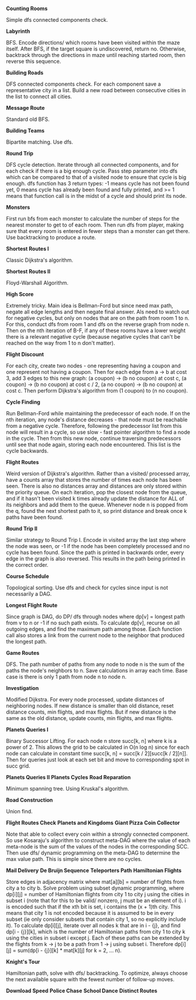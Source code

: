 **Counting Rooms**

Simple dfs connected components check.

**Labyrinth**

BFS. Encode directions/ which rooms have been visited within the maze itself. After BFS, if the 
target square is undiscovered, return no. Otherwise, backtrack through the directions in maze
until reaching started room, then reverse this sequence.

**Building Roads**

DFS connected components check. For each component save a representative city in a list.
Build a new road between consecutive cities in the list to connect all cities.

**Message Route**

Standard old BFS.

**Building Teams**

Bipartite matching. Use dfs.

**Round Trip**

DFS cycle detection. Iterate through all connected components, and for each check if there is
a big enough cycle. Pass step parameter into dfs which can be compared to that of a visited node
to ensure that cycle is big enough. dfs function has 3 return types: -1 means cycle has not been
found yet, 0 means cycle has already been found and fully printed, and >= 1 means that function
call is in the midst of a cycle and should print its node.

**Monsters**

First run bfs from each monster to calculate the number of steps for the nearest monster to get
to of each room. Then run dfs from player, making sure that every room is entered in fewer steps
than a monster can get there. Use backtracking to produce a route.

**Shortest Routes I**

Classic Dijkstra's algorithm.

**Shortest Routes II**

Floyd-Warshall Algorithm.


**High Score**

Extremely tricky. Main idea is Bellman-Ford but since need max path, negate all edge lengths 
and then negate final answer. Als need to watch out for negative cycles, but only on nodes
that are on the path from room 1 to n. For this, conduct dfs from room 1 and dfs on the 
reverse graph from node n. Then on the nth iteration of B-F, if any of these rooms have a
lower weight there is a relevant negative cycle (because negative cycles that can't be
reached on the way from 1 to n don't matter).


**Flight Discount**

For each city, create two nodes - one representing having a coupon and one represent not having
a coupon. Then for each edge from a -> b at cost 3, add 3 edges to this new graph: (a coupon) 
-> (b no coupon) at cost c, (a coupon) -> (b no coupon) at cost c / 2, (a no coupon) ->
(b no coupon) at cost c. Then perform Dijkstra's algorithm from (1 coupon) to (n no coupon).


**Cycle Finding**

Run Bellman-Ford while maintaining the predecessor of each node. If on the nth iteration, 
any node's distance decreases - that node must be reachable from a negative cycle.
Therefore, following the predecessor list from this node will result in a cycle, so use 
slow - fast pointer algorithm to find a node in the cycle. Then from this new node, continue
traversing predecessors until see that node again, storing each node encountered. This
list is the cycle backwards. 


**Flight Routes**

Weird version of Dijkstra's algorithm. Rather than a visited/ processed array, have a counts
array that stores the number of times each node has been seen. There is also no distances array
and distances are only stored within the priority queue. On each iteration, pop the closest node
from the queue, and if it hasn't been visited k times already update the distance for ALL of its
neighbors and add them to the queue. Whenever node n is popped from the q, found the next shortest
path to it, so print distance and break once k paths have been found.

**Round Trip II**

Similar strategy to Round Trip I. Encode in visited array the last step where the node was seen, or -1
if the node has been completely processed and no cycle has been found. Since the path is printed in
backwards order, every edge in the graph is also reversed. This results in the path being printed
in the correct order. 

**Course Schedule**

Topological sorting. Use dfs and check for cycles since input is not necessarily a DAG.

**Longest Flight Route**

Since graph is DAG, do DP/ dfs through nodes where dp[v] = longest path from v to n or -1 if 
no such path exists. To calculate dp[v], recurse on all outgoing edges, and find the maximum
path among those. Each function call also stores a link from the current node to the neighbor
that produced the longest path. 

**Game Routes**

DFS. The path number of paths from any node to node n is the sum of the paths the 
node's neighbors to n. Save calculations in array each time. Base case is there 
is only 1 path from node n to node n.

**Investigation**

Modified Dijkstra. For every node processed, update distances of neighboring nodes. If new distance
is smaller than old distance, reset distance counts, min flights, and max flights. But if new 
distance is the same as the old distance, update counts, min flights, and max flights.

**Planets Queries I**

Binary Successor Lifting. For each node n store succ[k, n] where k is a power of 2. This allows the
grid to be calculated in O(n log n) since for each node can calculate in constant time 
succ[k, n] = succ[k / 2][succ[k / 2][n]]. Then for queries just look at each set bit and move to
corresponding spot in succ grid. 

**Planets Queries II**
**Planets Cycles**
**Road Reparation**

Minimum spanning tree. Using Kruskal's algorithm.

**Road Construction**

Union find. 

**Flight Routes Check**
**Planets and Kingdoms**
**Giant Pizza**
**Coin Collector**

Note that able to collect every coin within a strongly connected component. So use Kosaraju's 
algorithm to construct meta-DAG where the value of each meta-node is the sum of the values of 
the nodes in the corresponding SCC. Then use dfs/ dynamic programming on the meta-DAG to 
determine the max value path. This is simple since there are no cycles.

**Mail Delivery**
**De Bruijn Sequence**
**Teleporters Path**
**Hamiltonian Flights**

Store edges in adjacency matrix where mat[a][b] = number of flights from city a to city b. Solve
problem using subset dynamic programming, where dp[i][j] = number of Hamiltonian flights from city
1 to city j using the cities in subset i (note that for this to be valid/ nonzero, j must be an
element of i). i is encoded such that if the xth bit is set, i contains the (x + 1)th city. This 
means that city 1 is not encoded because it is assumed to be in every subset (ie only consider 
subsets that contain city 1, so no explicitly include it). To calculate dp[i][j], iterate over
all nodes k that are in i - {j}, and find dp[i - {j}][k], which is the number of Hamiltonian
paths from city 1 to city k using the cities in subset i except j. Each of these paths can be
extended by the flights from k -> j to be a path from 1 -> j using subset i. Therefore
dp[i][j] = sum(dp[i - {j}][k] * mat[k][j] for k = 2, ... n).

**Knight's Tour**

Hamiltonian path, solve with dfs/ backtracking. To optimize, always choose the next available
square with the fewest number of follow-up moves. 

**Download Speed**
**Police Chase**
**School Dance**
**Distinct Routes**